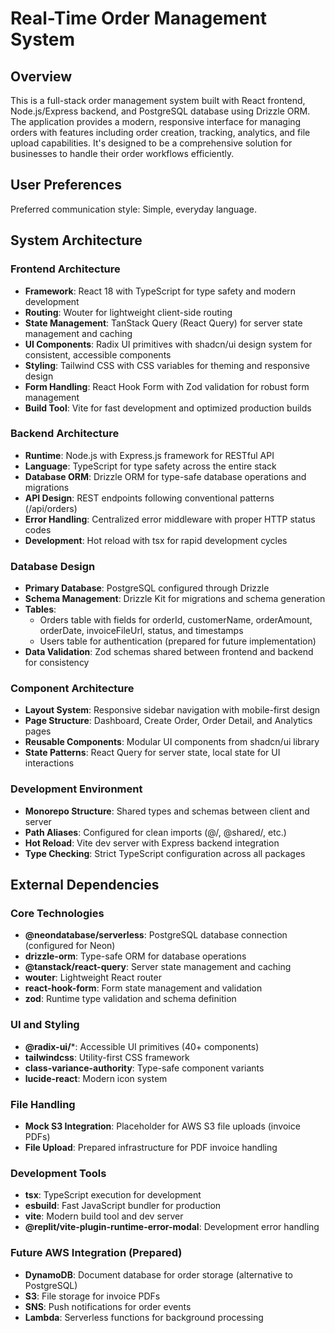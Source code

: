 # Real-Time Order Management System

## Overview

This is a full-stack order management system built with React frontend, Node.js/Express backend, and PostgreSQL database using Drizzle ORM. The application provides a modern, responsive interface for managing orders with features including order creation, tracking, analytics, and file upload capabilities. It's designed to be a comprehensive solution for businesses to handle their order workflows efficiently.

## User Preferences

Preferred communication style: Simple, everyday language.

## System Architecture

### Frontend Architecture
- **Framework**: React 18 with TypeScript for type safety and modern development
- **Routing**: Wouter for lightweight client-side routing
- **State Management**: TanStack Query (React Query) for server state management and caching
- **UI Components**: Radix UI primitives with shadcn/ui design system for consistent, accessible components
- **Styling**: Tailwind CSS with CSS variables for theming and responsive design
- **Form Handling**: React Hook Form with Zod validation for robust form management
- **Build Tool**: Vite for fast development and optimized production builds

### Backend Architecture
- **Runtime**: Node.js with Express.js framework for RESTful API
- **Language**: TypeScript for type safety across the entire stack
- **Database ORM**: Drizzle ORM for type-safe database operations and migrations
- **API Design**: REST endpoints following conventional patterns (/api/orders)
- **Error Handling**: Centralized error middleware with proper HTTP status codes
- **Development**: Hot reload with tsx for rapid development cycles

### Database Design
- **Primary Database**: PostgreSQL configured through Drizzle
- **Schema Management**: Drizzle Kit for migrations and schema generation
- **Tables**: 
  - Orders table with fields for orderId, customerName, orderAmount, orderDate, invoiceFileUrl, status, and timestamps
  - Users table for authentication (prepared for future implementation)
- **Data Validation**: Zod schemas shared between frontend and backend for consistency

### Component Architecture
- **Layout System**: Responsive sidebar navigation with mobile-first design
- **Page Structure**: Dashboard, Create Order, Order Detail, and Analytics pages
- **Reusable Components**: Modular UI components from shadcn/ui library
- **State Patterns**: React Query for server state, local state for UI interactions

### Development Environment
- **Monorepo Structure**: Shared types and schemas between client and server
- **Path Aliases**: Configured for clean imports (@/, @shared/, etc.)
- **Hot Reload**: Vite dev server with Express backend integration
- **Type Checking**: Strict TypeScript configuration across all packages

## External Dependencies

### Core Technologies
- **@neondatabase/serverless**: PostgreSQL database connection (configured for Neon)
- **drizzle-orm**: Type-safe ORM for database operations
- **@tanstack/react-query**: Server state management and caching
- **wouter**: Lightweight React router
- **react-hook-form**: Form state management and validation
- **zod**: Runtime type validation and schema definition

### UI and Styling
- **@radix-ui/***: Accessible UI primitives (40+ components)
- **tailwindcss**: Utility-first CSS framework
- **class-variance-authority**: Type-safe component variants
- **lucide-react**: Modern icon system

### File Handling
- **Mock S3 Integration**: Placeholder for AWS S3 file uploads (invoice PDFs)
- **File Upload**: Prepared infrastructure for PDF invoice handling

### Development Tools
- **tsx**: TypeScript execution for development
- **esbuild**: Fast JavaScript bundler for production
- **vite**: Modern build tool and dev server
- **@replit/vite-plugin-runtime-error-modal**: Development error handling

### Future AWS Integration (Prepared)
- **DynamoDB**: Document database for order storage (alternative to PostgreSQL)
- **S3**: File storage for invoice PDFs
- **SNS**: Push notifications for order events
- **Lambda**: Serverless functions for background processing